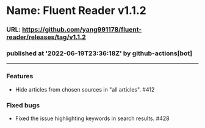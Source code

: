 # Name: Fluent Reader v1.1.2
### URL: https://github.com/yang991178/fluent-reader/releases/tag/v1.1.2
### published at '2022-06-19T23:36:18Z' by github-actions[bot]
---
### Features
- Hide articles from chosen sources in "all articles". #412 

### Fixed bugs
- Fixed the issue highlighting keywords in search results. #428 
